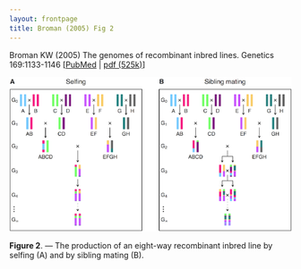 ```yaml
---
layout: frontpage
title: Broman (2005) Fig 2
---
```


Broman KW (2005) The genomes of
recombinant inbred lines. Genetics 169:1133-1146
\[[PubMed](http://www.ncbi.nlm.nih.gov/pubmed/15545647) | [pdf (525k)](http://www.biostat.wisc.edu/~kbroman/publications/rigenome.pdf)]

![Broman (2005) Fig 2](../../assets/bigpubpics/rigenome_fig2_lg.png)

**Figure 2**. &mdash; The production of an eight-way recombinant inbred line
by selfing (A) and by sibling mating (B).
